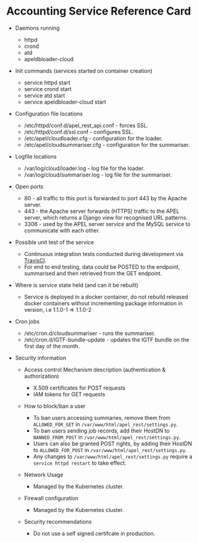 # Accounting Service Reference Card

* Daemons running
  * httpd
  * crond
  * atd
  * apeldbloader-cloud

* Init commands (services started on container creation)
  * service httpd start
  * service crond start
  * service atd start
  * service apeldbloader-cloud start

* Configuration file locations
  * /etc/httpd/conf.d/apel_rest_api.conf - forces SSL.
  * /etc/httpd/conf.d/ssl.conf - configures SSL.
  * /etc/apel/cloudloader.cfg - configuration for the loader.
  * /etc/apel/cloudsummariser.cfg - configuration for the summariser.

* Logfile locations
  * /var/log/cloud/loader.log - log file for the loader.
  * /var/log/cloud/summariser.log - log file for the summariser.

* Open ports
  * 80 - all traffic to this port is forwarded to port 443 by the Apache server.
  * 443 - the Apache server forwards (HTTPS) traffic to the APEL server, which returns a Django view for recognised URL patterns.
  * 3306 - used by the APEL server service and the MySQL service to communicate with each other.

* Possible unit test of the service
  * Continuous integration tests conducted during development via [TravisCI](https://travis-ci.org/apel/rest).
  * For end to end testing, data could be POSTED to the endpoint, summarised and then retrieved from the GET endpoint.

* Where is service state held (and can it be rebuilt)
  * Service is deployed in a docker container, do not rebuild released docker containers without incrementing package information in version, i.e 1.1.0-1 => 1.1.0-2

* Cron jobs
  * /etc/cron.d/cloudsummariser - runs the summariser.
  * /etc/cron.d/IGTF-bundle-update - updates the IGTF bundle on the first day of the month.

* Security information
  * Access control Mechanism description (authentication & authorization)
    * X.509 certificates for POST requests
    * IAM tokens for GET requests
  
  * How to block/ban a user
    * To ban users accessing summaries, remove them from `ALLOWED_FOR_GET` in `/var/www/html/apel_rest/settings.py`.
    * To ban users sending job records, add their HostDN to `BANNED_FROM_POST` in `/var/www/html/apel_rest/settings.py`.
    * Users can also be granted POST rights, by adding their HostDN to `ALLOWED_FOR_POST` in `/var/www/html/apel_rest/settings.py`.
    * Any changes to `/var/www/html/apel_rest/settings.py` require a `service httpd restart` to take effect.
 
  * Network Usage
    * Managed by the Kubernetes cluster.
  
  * Firewall configuration
    * Managed by the Kubernetes cluster.
    
  * Security recommendations
    * Do not use a self signed certifcate in production.
